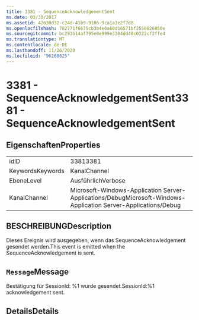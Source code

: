 ```yaml
---
title: 3381 - SequenceAcknowledgementSent
ms.date: 03/30/2017
ms.assetid: 42630d32-c24d-41b9-9106-9ca1a3e2f7d8
ms.openlocfilehash: 782771f6675cb3b4e6a60d16571bf2550826050e
ms.sourcegitcommit: bc293b14af795e0e999e3304dd40c0222cf2ffe4
ms.translationtype: MT
ms.contentlocale: de-DE
ms.lasthandoff: 11/26/2020
ms.locfileid: "96260825"
---
```

# <a name="3381---sequenceacknowledgementsent"></a><span data-ttu-id="49c10-102">3381 - SequenceAcknowledgementSent</span><span class="sxs-lookup"><span data-stu-id="49c10-102">3381 - SequenceAcknowledgementSent</span></span>

## <a name="properties"></a><span data-ttu-id="49c10-103">Eigenschaften</span><span class="sxs-lookup"><span data-stu-id="49c10-103">Properties</span></span>  
  
|||  
|-|-|  
|<span data-ttu-id="49c10-104">id</span><span class="sxs-lookup"><span data-stu-id="49c10-104">ID</span></span>|<span data-ttu-id="49c10-105">3381</span><span class="sxs-lookup"><span data-stu-id="49c10-105">3381</span></span>|  
|<span data-ttu-id="49c10-106">Keywords</span><span class="sxs-lookup"><span data-stu-id="49c10-106">Keywords</span></span>|<span data-ttu-id="49c10-107">Kanal</span><span class="sxs-lookup"><span data-stu-id="49c10-107">Channel</span></span>|  
|<span data-ttu-id="49c10-108">Ebene</span><span class="sxs-lookup"><span data-stu-id="49c10-108">Level</span></span>|<span data-ttu-id="49c10-109">Ausführlich</span><span class="sxs-lookup"><span data-stu-id="49c10-109">Verbose</span></span>|  
|<span data-ttu-id="49c10-110">Kanal</span><span class="sxs-lookup"><span data-stu-id="49c10-110">Channel</span></span>|<span data-ttu-id="49c10-111">Microsoft-Windows-Application Server-Applications/Debug</span><span class="sxs-lookup"><span data-stu-id="49c10-111">Microsoft-Windows-Application Server-Applications/Debug</span></span>|  
  
## <a name="description"></a><span data-ttu-id="49c10-112">BESCHREIBUNG</span><span class="sxs-lookup"><span data-stu-id="49c10-112">Description</span></span>  

 <span data-ttu-id="49c10-113">Dieses Ereignis wird ausgegeben, wenn das SequenceAcknowledgement gesendet werden.</span><span class="sxs-lookup"><span data-stu-id="49c10-113">This event is emitted when the SequenceAcknowledgement is sent.</span></span>  
  
## <a name="message"></a><span data-ttu-id="49c10-114">`Message`</span><span class="sxs-lookup"><span data-stu-id="49c10-114">Message</span></span>  

 <span data-ttu-id="49c10-115">Bestätigung für SessionId: %1 wurde gesendet.</span><span class="sxs-lookup"><span data-stu-id="49c10-115">SessionId:%1 acknowledgement sent.</span></span>  
  
## <a name="details"></a><span data-ttu-id="49c10-116">Details</span><span class="sxs-lookup"><span data-stu-id="49c10-116">Details</span></span>
